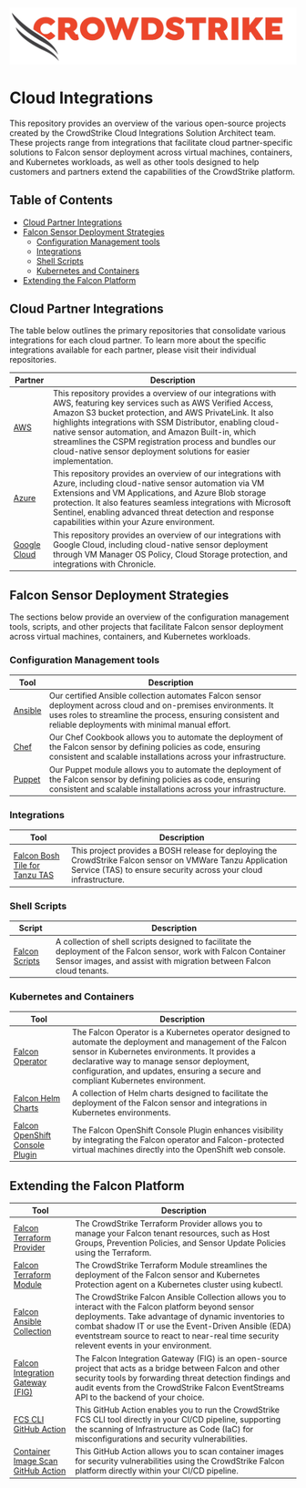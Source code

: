 ![](https://raw.githubusercontent.com/CrowdStrike/falconpy/main/docs/asset/cs-logo.png)

# Cloud Integrations

This repository provides an overview of the various open-source projects created by the CrowdStrike Cloud Integrations Solution Architect team. These projects range from integrations that facilitate cloud partner-specific solutions to Falcon sensor deployment across virtual machines, containers, and Kubernetes workloads, as well as other tools designed to help customers and partners extend the capabilities of the CrowdStrike platform.

## Table of Contents

- [Cloud Partner Integrations](#cloud-partner-integrations)
- [Falcon Sensor Deployment Strategies](#falcon-sensor-deployment-strategies)
  - [Configuration Management tools](#configuration-management-tools)
  - [Integrations](#integrations)
  - [Shell Scripts](#shell-scripts)
  - [Kubernetes and Containers](#kubernetes-and-containers)
- [Extending the Falcon Platform](#extending-the-falcon-platform)

## Cloud Partner Integrations

The table below outlines the primary repositories that consolidate various integrations for each cloud partner. To learn more about the specific integrations available for each partner, please visit their individual repositories.

| Partner | Description |
| ------- | ----------- |
| [AWS](https://github.com/CrowdStrike/Cloud-AWS) | This repository provides a  overview of our integrations with AWS, featuring key services such as AWS Verified Access, Amazon S3 bucket protection, and AWS PrivateLink. It also highlights integrations with SSM Distributor, enabling cloud-native sensor automation, and Amazon Built-in, which streamlines the CSPM registration process and bundles our cloud-native sensor deployment solutions for easier implementation. |
| [Azure](https://github.com/CrowdStrike/Cloud-Azure) | This repository provides an overview of our integrations with Azure, including cloud-native sensor automation via VM Extensions and VM Applications, and Azure Blob storage protection. It also features seamless integrations with Microsoft Sentinel, enabling advanced threat detection and response capabilities within your Azure environment.|
| [Google Cloud](https://github.com/CrowdStrike/Cloud-GCP) | This repository provides an overview of our integrations with Google Cloud, including cloud-native sensor deployment through VM Manager OS Policy, Cloud Storage protection, and integrations with Chronicle.|

## Falcon Sensor Deployment Strategies

The sections below provide an overview of the configuration management tools, scripts, and other projects that facilitate Falcon sensor deployment across virtual machines, containers, and Kubernetes workloads.

### Configuration Management tools

| Tool | Description |
| ---- | ----------- |
| [Ansible](https://github.com/CrowdStrike/ansible_collection_falcon) | Our certified Ansible collection automates Falcon sensor deployment across cloud and on-premises environments. It uses roles to streamline the process, ensuring consistent and reliable deployments with minimal manual effort. |
| [Chef](https://github.com/CrowdStrike/chef-falcon) | Our Chef Cookbook allows you to automate the deployment of the Falcon sensor by defining policies as code, ensuring consistent and scalable installations across your infrastructure.  |
| [Puppet](https://github.com/CrowdStrike/puppet-falcon) | Our Puppet module allows you to automate the deployment of the Falcon sensor by defining policies as code, ensuring consistent and scalable installations across your infrastructure. |

### Integrations

| Tool | Description |
| ---- | ----------- |
| [Falcon Bosh Tile for Tanzu TAS](https://github.com/CrowdStrike/falcon-boshrelease) | This project provides a BOSH release for deploying the CrowdStrike Falcon sensor on VMWare Tanzu Application Service (TAS) to ensure security across your cloud infrastructure.|

### Shell Scripts

| Script | Description |
| ------ | ----------- |
| [Falcon Scripts](https://github.com/CrowdStrike/falcon-scripts) | A collection of shell scripts designed to facilitate the deployment of the Falcon sensor, work with Falcon Container Sensor images, and assist with migration between Falcon cloud tenants. |

### Kubernetes and Containers

| Tool | Description |
| ---- | ----------- |
| [Falcon Operator](https://github.com/CrowdStrike/falcon-operator) | The Falcon Operator is a Kubernetes operator designed to automate the deployment and management of the Falcon sensor in Kubernetes environments. It provides a declarative way to manage sensor deployment, configuration, and updates, ensuring a secure and compliant Kubernetes environment. |
| [Falcon Helm Charts](https://github.com/CrowdStrike/falcon-helm) | A collection of Helm charts designed to facilitate the deployment of the Falcon sensor and integrations in Kubernetes environments. |
| [Falcon OpenShift Console Plugin](https://github.com/CrowdStrike/falcon-openshift-console-plugin) | The Falcon OpenShift Console Plugin enhances visibility by integrating the Falcon operator and Falcon-protected virtual machines directly into the OpenShift web console.|

## Extending the Falcon Platform

| Tool | Description |
| ---- | ----------- |
| [Falcon Terraform Provider](https://registry.terraform.io/providers/CrowdStrike/crowdstrike/latest/docs) | The CrowdStrike Terraform Provider allows you to manage your Falcon tenant resources, such as Host Groups, Prevention Policies, and Sensor Update Policies using the Terraform. |
| [Falcon Terraform Module](https://registry.terraform.io/modules/CrowdStrike/falcon/kubectl/latest) | The CrowdStrike Terraform Module streamlines the deployment of the Falcon sensor and Kubernetes Protection agent on a Kubernetes cluster using kubectl. |
| [Falcon Ansible Collection](https://github.com/CrowdStrike/ansible_collection_falcon) | The CrowdStrike Falcon Ansible Collection allows you to interact with the Falcon platform beyond sensor deployments. Take advantage of dynamic inventories to combat shadow IT or use the Event-Driven Ansible (EDA) eventstream source to react to near-real time security relevent events in your environment. |
| [Falcon Integration Gateway (FIG)](https://github.com/CrowdStrike/falcon-integration-gateway) | The Falcon Integration Gateway (FIG) is an open-source project that acts as a bridge between Falcon and other security tools by forwarding threat detection findings and audit events from the CrowdStrike Falcon EventStreams API to the backend of your choice. |
| [FCS CLI GitHub Action](https://github.com/marketplace/actions/crowdstrike-fcs-cli-github-action) | This GitHub Action enables you to run the CrowdStrike FCS CLI tool directly in your CI/CD pipeline, supporting the scanning of Infrastructure as Code (IaC) for misconfigurations and security vulnerabilities. |
| [Container Image Scan GitHub Action](https://github.com/marketplace/actions/crowdstrike-container-image-scan) | This GitHub Action allows you to scan container images for security vulnerabilities using the CrowdStrike Falcon platform directly within your CI/CD pipeline. |
